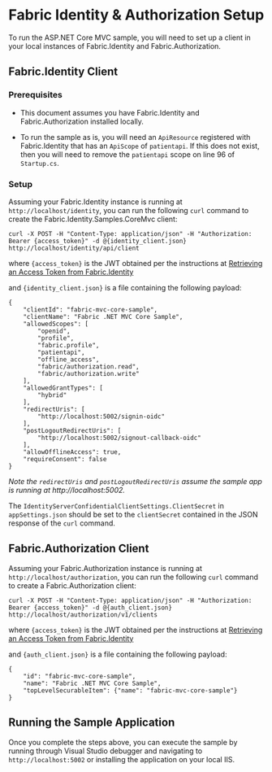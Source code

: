 ﻿# Fabric Identity & Authorization Setup
To run the ASP.NET Core MVC sample, you will need to set up a client in your local instances of Fabric.Identity and Fabric.Authorization.

## Fabric.Identity Client

### Prerequisites
* This document assumes you have Fabric.Identity and Fabric.Authorization installed locally.

* To run the sample as is, you will need an `ApiResource` registered with Fabric.Identity that has an `ApiScope` of `patientapi`. If this does not exist, then you will need to remove the `patientapi` scope on line 96 of `Startup.cs`.

### Setup
Assuming your Fabric.Identity instance is running at `http://localhost/identity`, you can run the following `curl` command to create the Fabric.Identity.Samples.CoreMvc client:

`curl -X POST -H "Content-Type: application/json" -H "Authorization: Bearer {access_token}" -d @{identity_client.json} http://localhost/identity/api/client`

where `{access_token}` is the JWT obtained per the instructions at [Retrieving an Access Token from Fabric.Identity](https://github.com/HealthCatalyst/Fabric.Identity/wiki/Retrieving-an-Access-Token-from-Fabric.Identity)

and `{identity_client.json}` is a file containing the following payload:

```
{
    "clientId": "fabric-mvc-core-sample",
    "clientName": "Fabric .NET MVC Core Sample",
    "allowedScopes": [
        "openid",
        "profile",
        "fabric.profile",
        "patientapi",
        "offline_access",
        "fabric/authorization.read",
        "fabric/authorization.write"
    ],
    "allowedGrantTypes": [
        "hybrid"
    ],
    "redirectUris": [
        "http://localhost:5002/signin-oidc"
    ],
    "postLogoutRedirectUris": [
        "http://localhost:5002/signout-callback-oidc"
    ],
    "allowOfflineAccess": true,
    "requireConsent": false
}
```

_Note the `redirectUris` and `postLogoutRedirectUris` assume the sample app is running at http://localhost:5002._

The `IdentityServerConfidentialClientSettings.ClientSecret` in `appSettings.json` should be set to the `clientSecret` contained in the JSON response of the `curl` command.

## Fabric.Authorization Client

Assuming your Fabric.Authorization instance is running at `http://localhost/authorization`, you can run the following `curl` command to create a Fabric.Authorization client:

`curl -X POST -H "Content-Type: application/json" -H "Authorization: Bearer {access_token}" -d @{auth_client.json} http://localhost/authorization/v1/clients`

where `{access_token}` is the JWT obtained per the instructions at [Retrieving an Access Token from Fabric.Identity](https://github.com/HealthCatalyst/Fabric.Identity/wiki/Retrieving-an-Access-Token-from-Fabric.Identity)

and `{auth_client.json}` is a file containing the following payload:

```
{
	"id": "fabric-mvc-core-sample",
	"name": "Fabric .NET MVC Core Sample",
	"topLevelSecurableItem": {"name": "fabric-mvc-core-sample"}	
}
```

## Running the Sample Application
Once you complete the steps above, you can execute the sample by running through Visual Studio debugger and navigating to `http://localhost:5002` or installing the application on your local IIS.